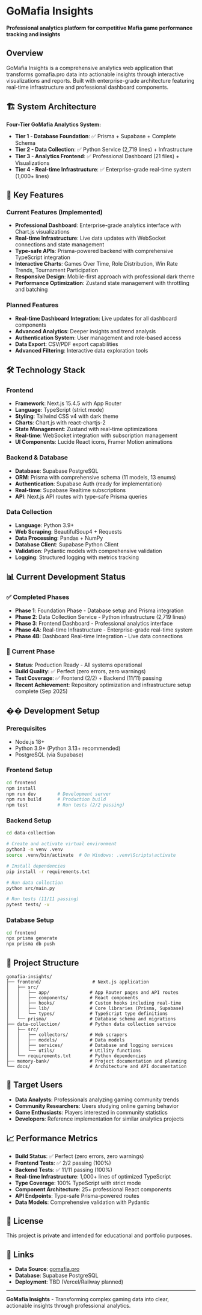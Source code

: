 # GoMafia Insights

**Professional analytics platform for competitive Mafia game performance tracking and insights**

## Overview

GoMafia Insights is a comprehensive analytics web application that transforms gomafia.pro data into actionable insights through interactive visualizations and reports. Built with enterprise-grade architecture featuring real-time infrastructure and professional dashboard components.

## 🏗️ System Architecture

**Four-Tier GoMafia Analytics System:**
- **Tier 1 - Database Foundation**: ✅ Prisma + Supabase + Complete Schema
- **Tier 2 - Data Collection**: ✅ Python Service (2,719 lines) + Infrastructure  
- **Tier 3 - Analytics Frontend**: ✅ Professional Dashboard (21 files) + Visualizations
- **Tier 4 - Real-time Infrastructure**: ✅ Enterprise-grade real-time system (1,000+ lines)

## 🚀 Key Features

### Current Features (Implemented)
- **Professional Dashboard**: Enterprise-grade analytics interface with Chart.js visualizations
- **Real-time Infrastructure**: Live data updates with WebSocket connections and state management
- **Type-safe APIs**: Prisma-powered backend with comprehensive TypeScript integration
- **Interactive Charts**: Games Over Time, Role Distribution, Win Rate Trends, Tournament Participation
- **Responsive Design**: Mobile-first approach with professional dark theme
- **Performance Optimization**: Zustand state management with throttling and batching

### Planned Features
- **Real-time Dashboard Integration**: Live updates for all dashboard components
- **Advanced Analytics**: Deeper insights and trend analysis
- **Authentication System**: User management and role-based access
- **Data Export**: CSV/PDF export capabilities
- **Advanced Filtering**: Interactive data exploration tools

## 🛠️ Technology Stack

### Frontend
- **Framework**: Next.js 15.4.5 with App Router
- **Language**: TypeScript (strict mode)
- **Styling**: Tailwind CSS v4 with dark theme
- **Charts**: Chart.js with react-chartjs-2
- **State Management**: Zustand with real-time optimizations
- **Real-time**: WebSocket integration with subscription management
- **UI Components**: Lucide React icons, Framer Motion animations

### Backend & Database
- **Database**: Supabase PostgreSQL
- **ORM**: Prisma with comprehensive schema (11 models, 13 enums)
- **Authentication**: Supabase Auth (ready for implementation)
- **Real-time**: Supabase Realtime subscriptions
- **API**: Next.js API routes with type-safe Prisma queries

### Data Collection
- **Language**: Python 3.9+
- **Web Scraping**: BeautifulSoup4 + Requests
- **Data Processing**: Pandas + NumPy
- **Database Client**: Supabase Python Client
- **Validation**: Pydantic models with comprehensive validation
- **Logging**: Structured logging with metrics tracking

## 📊 Current Development Status

### ✅ Completed Phases
- **Phase 1**: Foundation Phase - Database setup and Prisma integration
- **Phase 2**: Data Collection Service - Python infrastructure (2,719 lines)
- **Phase 3**: Frontend Dashboard - Professional analytics interface
- **Phase 4A**: Real-time Infrastructure - Enterprise-grade real-time system
- **Phase 4B**: Dashboard Real-time Integration - Live data connections

### 🚧 Current Phase
- **Status**: Production Ready - All systems operational
- **Build Quality**: ✅ Perfect (zero errors, zero warnings)
- **Test Coverage**: ✅ Frontend (2/2) + Backend (11/11) passing
- **Recent Achievement**: Repository optimization and infrastructure setup complete (Sep 2025)

## �� Development Setup

### Prerequisites
- Node.js 18+ 
- Python 3.9+ (Python 3.13+ recommended)
- PostgreSQL (via Supabase)

### Frontend Setup
```bash
cd frontend
npm install
npm run dev        # Development server
npm run build      # Production build
npm test           # Run tests (2/2 passing)
```

### Backend Setup
```bash
cd data-collection

# Create and activate virtual environment
python3 -m venv .venv
source .venv/bin/activate  # On Windows: .venv\Scripts\activate

# Install dependencies
pip install -r requirements.txt

# Run data collection
python src/main.py

# Run tests (11/11 passing)
pytest tests/ -v
```

### Database Setup
```bash
cd frontend
npx prisma generate
npx prisma db push
```

## 📁 Project Structure

```
gomafia-insights/
├── frontend/                   # Next.js application
│   ├── src/
│   │   ├── app/               # App Router pages and API routes
│   │   ├── components/        # React components
│   │   ├── hooks/             # Custom hooks including real-time
│   │   ├── lib/               # Core libraries (Prisma, Supabase)
│   │   └── types/             # TypeScript type definitions
│   └── prisma/                # Database schema and migrations
├── data-collection/           # Python data collection service
│   ├── src/
│   │   ├── collectors/        # Web scrapers
│   │   ├── models/            # Data models
│   │   ├── services/          # Database and logging services
│   │   └── utils/             # Utility functions
│   └── requirements.txt       # Python dependencies
├── memory-bank/               # Project documentation and planning
└── docs/                      # Architecture and API documentation
```

## 🎯 Target Users

- **Data Analysts**: Professionals analyzing gaming community trends
- **Community Researchers**: Users studying online gaming behavior  
- **Game Enthusiasts**: Players interested in community statistics
- **Developers**: Reference implementation for similar analytics projects

## 📈 Performance Metrics

- **Build Status**: ✅ Perfect (zero errors, zero warnings)
- **Frontend Tests**: ✅ 2/2 passing (100%)
- **Backend Tests**: ✅ 11/11 passing (100%)
- **Real-time Infrastructure**: 1,000+ lines of optimized TypeScript
- **Type Coverage**: 100% TypeScript with strict mode
- **Component Architecture**: 25+ professional React components
- **API Endpoints**: Type-safe Prisma-powered routes
- **Data Models**: Comprehensive validation with Pydantic

## 📝 License

This project is private and intended for educational and portfolio purposes.

## 🔗 Links

- **Data Source**: [gomafia.pro](https://gomafia.pro)
- **Database**: Supabase PostgreSQL
- **Deployment**: TBD (Vercel/Railway planned)

---

**GoMafia Insights** - Transforming complex gaming data into clear, actionable insights through professional analytics.
